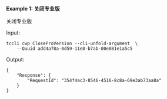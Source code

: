 **Example 1: 关闭专业版**

关闭专业版

Input: 

```
tccli cwp CloseProVersion --cli-unfold-argument  \
    --Quuid add4a78a-0d59-11e8-b7ab-00e081e1a5c5
```

Output: 
```
{
    "Response": {
        "RequestId": "354f4ac3-8546-4516-8c8a-69e3ab73aa8a"
    }
}
```

